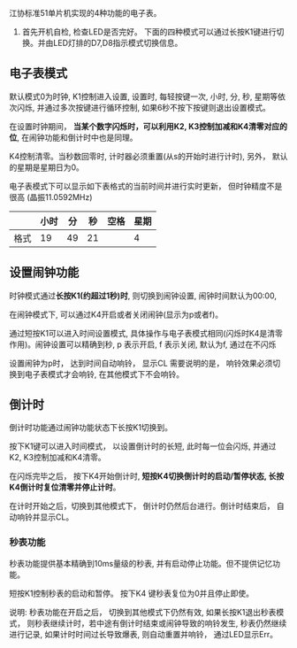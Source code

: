 江协标准51单片机实现的4种功能的电子表。

1. 首先开机自检, 检查LED是否完好。
下面的四种模式可以通过长按K1键进行切换。并由LED灯排的D7,D8指示模式切换信息。 

## 电子表模式 
默认模式0为时钟, K1控制进入设置,  设置时, 每轻按键一次, 小时, 分, 秒, 星期等依次闪烁, 并通过多次按键进行循环控制, 如果6秒不按下按键则退出设置模式。

在设置时钟期间， **当某个数字闪烁时，可以利用K2, K3控制加减和K4清零对应的位**, 在闹钟功能和倒计时中也是同理。

K4控制清零。当秒数回零时, 计时器必须重置(从s的开始时进行计时), 另外， 默认的星期是星期日为0。

电子表模式下可以显示如下表格式的当前时间并进行实时更新， 但时钟精度不是很高 (晶振11.0592MHz)

|      | 小时 | 分  | 秒  | 空格 | 星期 |
| ---- | ---- | --- | --- | ---- | ---- |
| 格式 | 19   | 49  | 21  |      | 4    | 

## 设置闹钟功能
时钟模式通过**长按K1(约超过1秒)时**, 则切换到闹钟设置,  闹钟时间默认为00:00, 

在闹钟模式下, 可以通过K4开启或者关闭闹钟(显示为p或者f)。 

通过短按K1可以进入时间设置模式, 具体操作与电子表模式相同(闪烁时K4是清零作用)。闹钟设置可以精确到秒, p 表示开启, f 表示关闭, 默认为f, 通过在不闪烁

设置闹钟为p时， 达到时间自动响铃， 显示CL
需要说明的是， 响铃效果必须切换到电子表模式才会响铃, 在其他模式下不会响铃。

## 倒计时
倒计时功能通过闹钟功能状态下长按K1切换到。

按下K1键可以进入时间模式， 以设置倒计时的长短, 此时每一位会闪烁, 并通过K2, K3控制加减和K4清零。

在闪烁完毕之后， 按下K4开始倒计时, **短按K4切换倒计时的启动/暂停状态, 长按K4倒计时复位清零并停止计时**。

在计时开始之后，切换到其他模式下， 倒计时仍然后台进行。倒计时结束后， 自动响铃并显示CL。

### 秒表功能
秒表功能提供基本精确到10ms量级的秒表,  并有启动停止功能。但不提供记忆功能。

短按K1控制秒表的启动和暂停。
按下K4 键秒表复位为0并且停止即使。

说明: 秒表功能在开启之后， 切换到其他模式下仍然有效, 如果长按K1退出秒表模式， 则秒表继续计时，若中途有倒计时结束或闹钟导致的响铃发生, 秒表仍然继续进行记录,  如果计时时间过长导致爆表, 则自动重置并响铃， 通过LED显示Err。

